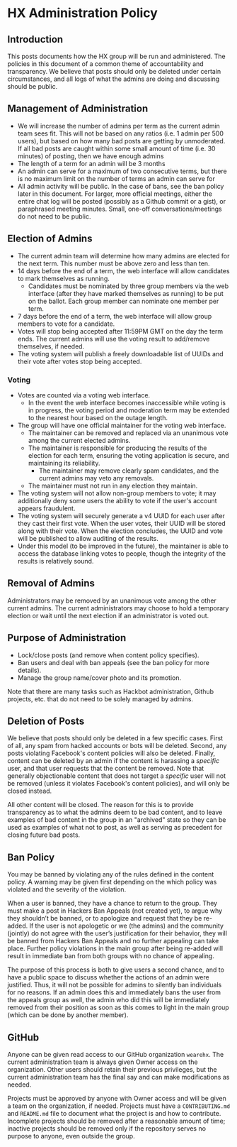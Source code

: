 # HX Administration Policy

## Introduction

This posts documents how the HX group will be run and administered. The policies in this document of a common theme of accountability and transparency. We believe that posts should only be deleted under certain circumstances, and all logs of what the admins are doing and discussing should be public.

## Management of Administration

- We will increase the number of admins per term as the current admin team sees fit. This will not be based on any ratios (i.e. 1 admin per 500 users), but based on how many bad posts are getting by unmoderated. If all bad posts are caught within some small amount of time (i.e. 30 minutes) of posting, then we have enough admins
- The length of a term for an admin will be 3 months
- An admin can serve for a maximum of two consecutive terms, but there is no maximum limit on the number of terms an admin can serve for
- All admin activity will be public. In the case of bans, see the ban policy later in this document. For larger, more official meetings, either the entire chat log will be posted (possibly as a Github commit or a gist), or paraphrased meeting minutes. Small, one-off conversations/meetings do not need to be public.

## Election of Admins

- The current admin team will determine how many admins are elected for the next term. This number must be above zero and less than ten.
- 14 days before the end of a term, the web interface will allow candidates to mark themselves as running. 
  - Candidates must be nominated by three group members via the web interface (after they have marked themselves as running) to be put on the ballot. Each group member can nominate one member per term.
- 7 days before the end of a term, the web interface will allow group members to vote for a candidate. 
- Votes will stop being accepted after 11:59PM GMT on the day the term ends. The current admins will use the voting result to add/remove themselves, if needed.
- The voting system will publish a freely downloadable list of UUIDs and their vote after votes stop being accepted.

### Voting
- Votes are counted via a voting web interface.
  - In the event the web interface becomes inaccessible while voting is in progress, the voting period and moderation term may be extended to the nearest hour based on the outage length.
- The group will have one official maintainer for the voting web interface.
  - The maintainer can be removed and replaced via an unanimous vote among the current elected admins.
  - The maintainer is responsible for producing the results of the election for each term, ensuring the voting application is secure, and maintaining its reliability. 
    - The maintainer may remove clearly spam candidates, and the current admins may veto any removals.
  - The maintainer must not run in any election they maintain.
- The voting system will not allow non-group members to vote; it may additionally deny some users the ability to vote if the user's account appears fraudulent.
- The voting system will securely generate a v4 UUID for each user after they cast their first vote. When the user votes, their UUID will be stored along with their vote. When the election concludes, the UUID and vote will be published to allow auditing of the results.
- Under this model (to be improved in the future), the maintainer is able to access the database linking votes to people, though the integrity of the results is relatively sound.

## Removal of Admins
Administrators may be removed by an unanimous vote among the other current admins. The current administrators may choose to hold a temporary election or wait until the next election if an administrator is voted out. 

## Purpose of Administration

- Lock/close posts (and remove when content policy specifies).
- Ban users and deal with ban appeals (see the ban policy for more details).
- Manage the group name/cover photo and its promotion.

Note that there are many tasks such as Hackbot administration, Github projects, etc. that do not need to be solely managed by admins.

## Deletion of Posts

We believe that posts should only be deleted in a few specific cases. First of all, any spam from hacked accounts or bots will be deleted. Second, any posts violating Facebook's content policies will also be deleted. Finally, content can be deleted by an admin if the content is harassing a *specific* user, and that user requests that the content be removed. Note that generally objectionable content that does not target a *specific* user will not be removed (unless it violates Facebook's content policies), and will only be closed instead.

All other content will be closed. The reason for this is to provide transparency as to what the admins deem to be bad content, and to leave examples of bad content in the group in an "archived" state so they can be used as examples of what not to post, as well as serving as precedent for closing future bad posts.

## Ban Policy

You may be banned by violating any of the rules defined in the content policy. A warning may be given first depending on the which policy was violated and the severity of the violation.

When a user is banned, they have a chance to return to the group. They must make a post in Hackers
Ban Appeals (not created yet), to argue why they shouldn’t be banned, or to apologize and request that they be re-added. If the user is not apologetic or we (the admins) and the community (jointly) do not agree with the user’s justification for their behavior, they will be banned from Hackers Ban Appeals and no further appealing can take place. Further policy violations in the main group after being re-added will result in immediate ban from both groups with no chance of appealing.

The purpose of this process is both to give users a second chance, and to have a public space to discuss whether the actions of an admin were justified. Thus, it will not be possible for admins to silently ban individuals for no reasons. If an admin does this and immediately bans the user from the appeals group as well, the admin who did this will be immediately removed from their position as soon as this comes to light in the main group (which can be done by another member).

## GitHub

Anyone can be given read access to our GitHub organization `wearehx`. The current administration team is always given Owner access on the organization. Other users should retain their previous privileges, but the current administration team has the final say and can make modifications as needed.

Projects must be approved by anyone with Owner access and will be given a team on the organization, if needed. Projects must have a `CONTRIBUTING.md` and `README.md` file to document what the project is and how to contribute. Incomplete projects should be removed after a reasonable amount of time; inactive projects should be removed only if the repository serves no purpose to anyone, even outside the group.
